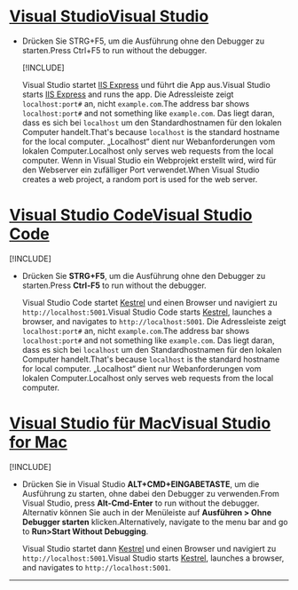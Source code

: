 # <a name="visual-studiotabvisual-studio"></a>[<span data-ttu-id="257ff-101">Visual Studio</span><span class="sxs-lookup"><span data-stu-id="257ff-101">Visual Studio</span></span>](#tab/visual-studio)

* <span data-ttu-id="257ff-102">Drücken Sie STRG+F5, um die Ausführung ohne den Debugger zu starten.</span><span class="sxs-lookup"><span data-stu-id="257ff-102">Press Ctrl+F5 to run without the debugger.</span></span>

  [!INCLUDE[](~/includes/trustCertVS.md)]

  <span data-ttu-id="257ff-103">Visual Studio startet [IIS Express](/iis/extensions/introduction-to-iis-express/iis-express-overview) und führt die App aus.</span><span class="sxs-lookup"><span data-stu-id="257ff-103">Visual Studio starts [IIS Express](/iis/extensions/introduction-to-iis-express/iis-express-overview) and runs the app.</span></span> <span data-ttu-id="257ff-104">Die Adressleiste zeigt `localhost:port#` an, nicht `example.com`.</span><span class="sxs-lookup"><span data-stu-id="257ff-104">The address bar shows `localhost:port#` and not something like `example.com`.</span></span> <span data-ttu-id="257ff-105">Das liegt daran, dass es sich bei `localhost` um den Standardhostnamen für den lokalen Computer handelt.</span><span class="sxs-lookup"><span data-stu-id="257ff-105">That's because `localhost` is the standard hostname for the local computer.</span></span> <span data-ttu-id="257ff-106">„Localhost“ dient nur Webanforderungen vom lokalen Computer.</span><span class="sxs-lookup"><span data-stu-id="257ff-106">Localhost only serves web requests from the local computer.</span></span> <span data-ttu-id="257ff-107">Wenn in Visual Studio ein Webprojekt erstellt wird, wird für den Webserver ein zufälliger Port verwendet.</span><span class="sxs-lookup"><span data-stu-id="257ff-107">When Visual Studio creates a web project, a random port is used for the web server.</span></span>
 
# <a name="visual-studio-codetabvisual-studio-code"></a>[<span data-ttu-id="257ff-108">Visual Studio Code</span><span class="sxs-lookup"><span data-stu-id="257ff-108">Visual Studio Code</span></span>](#tab/visual-studio-code)

  [!INCLUDE[](~/includes/trustCertVSC.md)]

* <span data-ttu-id="257ff-109">Drücken Sie **STRG+F5**, um die Ausführung ohne den Debugger zu starten.</span><span class="sxs-lookup"><span data-stu-id="257ff-109">Press **Ctrl-F5** to run without the debugger.</span></span>

  <span data-ttu-id="257ff-110">Visual Studio Code startet [Kestrel](xref:fundamentals/servers/kestrel) und einen Browser und navigiert zu `http://localhost:5001`.</span><span class="sxs-lookup"><span data-stu-id="257ff-110">Visual Studio Code starts [Kestrel](xref:fundamentals/servers/kestrel), launches a browser, and navigates to `http://localhost:5001`.</span></span> <span data-ttu-id="257ff-111">Die Adressleiste zeigt `localhost:port#` an, nicht `example.com`.</span><span class="sxs-lookup"><span data-stu-id="257ff-111">The address bar shows `localhost:port#` and not something like `example.com`.</span></span> <span data-ttu-id="257ff-112">Das liegt daran, dass es sich bei `localhost` um den Standardhostnamen für den lokalen Computer handelt.</span><span class="sxs-lookup"><span data-stu-id="257ff-112">That's because `localhost` is the standard hostname for  local computer.</span></span> <span data-ttu-id="257ff-113">„Localhost“ dient nur Webanforderungen vom lokalen Computer.</span><span class="sxs-lookup"><span data-stu-id="257ff-113">Localhost only serves web requests from the local computer.</span></span>

  
# <a name="visual-studio-for-mactabvisual-studio-mac"></a>[<span data-ttu-id="257ff-114">Visual Studio für Mac</span><span class="sxs-lookup"><span data-stu-id="257ff-114">Visual Studio for Mac</span></span>](#tab/visual-studio-mac)

  [!INCLUDE[](~/includes/trustCertMac.md)]

* <span data-ttu-id="257ff-115">Drücken Sie in Visual Studio **ALT+CMD+EINGABETASTE**, um die Ausführung zu starten, ohne dabei den Debugger zu verwenden.</span><span class="sxs-lookup"><span data-stu-id="257ff-115">From Visual Studio, press **Alt-Cmd-Enter** to run without the debugger.</span></span> <span data-ttu-id="257ff-116">Alternativ können Sie auch in der Menüleiste auf **Ausführen > Ohne Debugger starten** klicken.</span><span class="sxs-lookup"><span data-stu-id="257ff-116">Alternatively, navigate to the menu bar and go to **Run>Start Without Debugging**.</span></span>

  <span data-ttu-id="257ff-117">Visual Studio startet dann [Kestrel](xref:fundamentals/servers/kestrel) und einen Browser und navigiert zu `http://localhost:5001`.</span><span class="sxs-lookup"><span data-stu-id="257ff-117">Visual Studio starts [Kestrel](xref:fundamentals/servers/kestrel), launches a browser, and navigates to `http://localhost:5001`.</span></span>

<!-- End of VS tabs -->

---